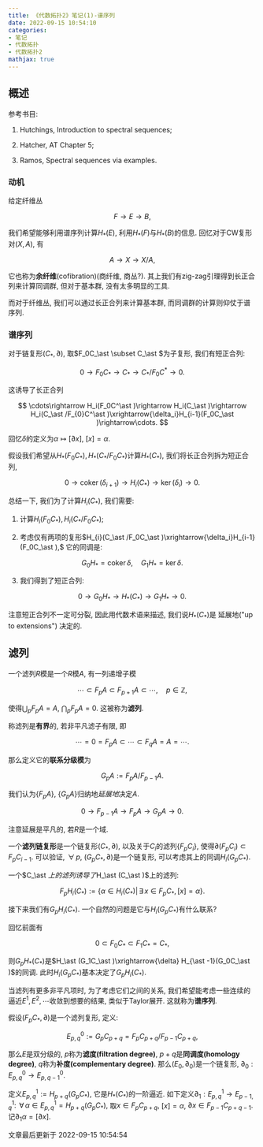 ```yaml
---
title: 《代数拓扑2》笔记(1)-谱序列
date: 2022-09-15 10:54:10
categories: 
- 笔记
- 代数拓扑
- 代数拓扑2
mathjax: true
---
```


## 概述

参考书目:

1. Hutchings, Introduction to spectral sequences;

2. Hatcher, AT Chapter 5;

3. Ramos, Spectral sequences via examples.

### 动机

给定纤维丛 

$$
F\rightarrow E\rightarrow B,
$$


我们希望能够利用谱序列计算$H_\ast (E),$ 利用$H_\ast (F)$与$H_\ast (B)$的信息.
回忆对于CW复形对$(X,A)$, 有 

$$
A\rightarrow X\rightarrow X/A,
$$


它也称为**余纤维**(cofibration)(商纤维, 商丛?).
其上我们有zig-zag引理得到长正合列来计算同调群, 但对于基本群,
没有太多明显的工具.

而对于纤维丛, 我们可以通过长正合列来计算基本群,
而同调群的计算则仰仗于谱序列.

### 谱序列

对于链复形$(C_\ast ,\partial),$ 取$F_0C_\ast \subset C_\ast $为子复形,
我们有短正合列:


$$
0\rightarrow F_0C_\ast \rightarrow C_\ast \rightarrow C_\ast /F_0C^\ast \rightarrow 0.
$$


这诱导了长正合列


$$
\cdots\rightarrow H_i(F_0C^\ast )\rightarrow H_i(C_\ast )\rightarrow H_i(C_\ast /F_{0}C^\ast )\xrightarrow{\delta_i}H_{i-1}(F_0C_\ast )\rightarrow\cdots.
$$


回忆$\delta$的定义为$\alpha\mapsto [\partial x],$ $[x]=\alpha.$

假设我们希望从$H_\ast (F_0C_\ast ),H_\ast (C_\ast /F_0C_\ast )$计算$H_\ast (C_\ast ),$
我们将长正合列拆为短正合列,


$$
0\rightarrow \operatorname{coker}(\delta_{i+1})\rightarrow H_i(C_\ast )\rightarrow \ker(\delta_i)\rightarrow 0.
$$



总结一下, 我们为了计算$H_i(C_\ast ),$ 我们需要:

1. 计算$H_i(F_0C_\ast ),H_i(C_\ast /F_0C_\ast );$

2. 考虑仅有两项的复形$H_{i}(C_\ast /F_0C_\ast )\xrightarrow{\delta_i}H_{i-1}(F_0C_\ast ),$
 它的同调是:
 

$$
G_0H_\ast =\operatorname{coker}\delta,\quad G_1H_\ast =\ker\delta.
$$



3. 我们得到了短正合列:
 

$$
0\rightarrow G_0H_\ast \rightarrow H_\ast (C_\ast )\rightarrow G_1H_\ast \rightarrow 0.
$$



注意短正合列不一定可分裂, 因此用代数术语来描述, 我们说$H_\ast (C_\ast )$是
延展地(\"up to extensions\") 决定的.

## 滤列

一个滤列$R$模是一个$R$模$A,$ 有一列递增子模


$$
\cdots \subset F_p A\subset F_{p+1}A\subset \cdots,\quad p\in \mathbb{Z},
$$


使得$\bigcup_p F_pA=A,$ $\bigcap_pF_pA=0.$ 这被称为**滤列**.

称滤列是**有界**的, 若非平凡滤子有限, 即


$$
\cdots =0=F_p A\subset \cdots \subset F_{q} A=A=\cdots.
$$


那么定义它的**联系分级模**为 

$$
G_pA:=F_pA/F_{p-1}A.
$$



我们认为$\{F_p A\},$ $\{G_pA\}$归纳地*延展地*决定$A.$


$$
0\rightarrow F_{p-1}A\rightarrow F_pA\rightarrow G_pA\rightarrow 0.
$$


注意延展是平凡的, 若$R$是一个域.

一个**滤列链复形**是一个链复形$(C_\ast ,\partial),$
以及关于$C_i$的滤列$\{F_pC_i\},$
使得$\partial(F_pC_i)\subset F_pC_{i-1}.$ 可以验证, $\,\forall\,p,$
$(G_pC_\ast ,\partial)$是一个链复形, 可以考虑其上的同调$H_i(G_pC_\ast )$.

一个$C_\ast $上的滤列诱导了$H_\ast (C_\ast )$上的滤列:


$$
F_pH_i(C_\ast ):=\{\alpha\in H_i(C_\ast )|\,\exists\,x\in F_pC_\ast , [x]=\alpha\}.
$$


接下来我们有$G_pH_i(C_\ast ).$ 一个自然的问题是它与$H_i(G_pC_\ast )$有什么联系?

回忆前面有 

$$
0\subset F_0C_\ast \subset F_1C_\ast =C_\ast ,
$$


则$G_pH_\ast (C_\ast )$是$H_\ast (G_1C_\ast )\xrightarrow{\delta} H_{\ast -1}(G_0C_\ast )$的同调.
此时$H_i(G_pC_\ast )$基本决定了$G_pH_i(C_\ast ).$

当滤列有更多非平凡项时, 为了考虑它们之间的关系,
我们希望能考虑一些连续的逼近$E^1,E^2,\cdots$收敛到想要的结果,
类似于Taylor展开. 这就称为**谱序列**.

假设$(F_pC_\ast ,\partial)$是一个滤列复形, 定义:


$$
E^0_{p,q}:=G_pC_{p+q}=F_pC_{p+q}/F_{p-1}C_{p+q},
$$

 那么$E$是双分级的,
$p$称为**滤度(filtration degree)**, $p+q$是**同调度(homology degree)**,
$q$称为**补度(complementary degree)**.
那么$(E_0,\partial_0)$是一个链复形,
$\partial_0:E_{p,q}^0\rightarrow E^0_{p,q-1}.$

定义$E^1_{p,q}:=H_{p+q}(G_pC_\ast ),$ 它是$H_\ast (C_\ast )$的一阶逼近.
如下定义$\partial_1:E^1_{p,q}\rightarrow E^1_{p-1,q}:$
$\,\forall\,\alpha\in E^1_{p,q}=H_{p+q}(G_pC_\ast ),$ 取$x\in F_pC_{p+q},$
$[x]=\alpha,$ $\partial x\in F_{p-1}C_{p+q-1}.$
记$\partial_1\alpha=[\partial x].$

文章最后更新于 2022-09-15 10:54:54 
